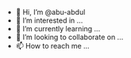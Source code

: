 - 👋 Hi, I’m @abu-abdul
- 👀 I’m interested in ...
- 🌱 I’m currently learning ...
- 💞️ I’m looking to collaborate on ...
- 📫 How to reach me ...

<!---
abu-abdul/abu-abdul is a ✨ special ✨ repository because its `README.md` (this file) appears on your GitHub profile.
You can click the Preview link to take a look at your changes.
--->
